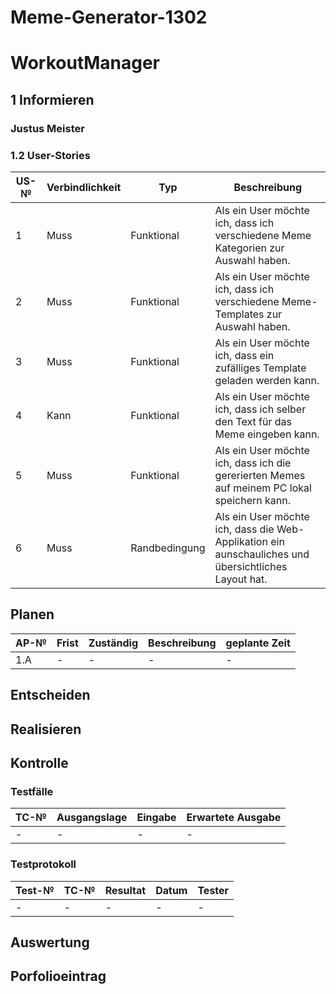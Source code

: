 # Meme-Generator-1302

# WorkoutManager
## 1 Informieren
### Justus Meister

### 1.2 User-Stories
| US-№ | Verbindlichkeit | Typ  | Beschreibung                       |
| ---- | --------------- | ---- | ---------------------------------- |
|  1   | Muss                | Funktional     | Als ein User möchte ich, dass ich verschiedene Meme Kategorien zur Auswahl haben. |
|  2   | Muss                | Funktional     | Als ein User möchte ich, dass ich verschiedene Meme-Templates zur Auswahl haben.  |
|  3   | Muss                | Funktional     | Als ein User möchte ich, dass ein zufälliges Template geladen werden kann. |
|  4   | Kann                | Funktional     | Als ein User möchte ich, dass ich selber den Text für das Meme eingeben kann. |
|  5   | Muss                | Funktional     | Als ein User möchte ich, dass ich die gererierten Memes auf meinem PC lokal speichern kann. |
|  6   | Muss                | Randbedingung  | Als ein User möchte ich, dass die Web-Applikation ein aunschauliches und übersichtliches Layout hat. |


## Planen
| AP-№ | Frist | Zuständig | Beschreibung                                                               | geplante Zeit |
|------|-------|-----------|----------------------------------------------------------------------------|---------------|
| 1.A | -  | - | - | - |



## Entscheiden

## Realisieren

## Kontrolle
### Testfälle
| TC-№ | Ausgangslage | Eingabe | Erwartete Ausgabe |
|---|---|---|---|
| - | - | - | - |


### Testprotokoll
| Test-№ | TC-№ | Resultat | Datum | Tester |
|---|---|---|---|---|
| - | - | - | - | - |



## Auswertung

## Porfolioeintrag
